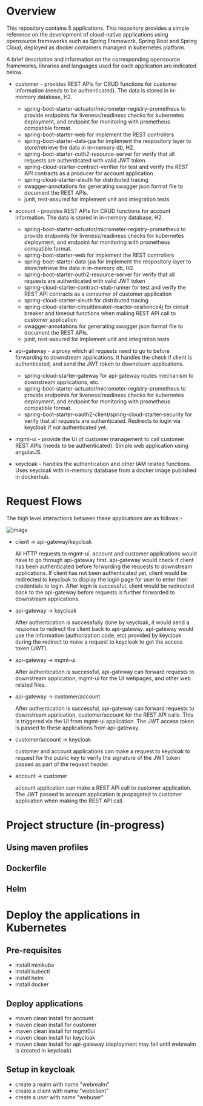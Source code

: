 # Overview
This repository contains 5 applications. This repository provides a simple reference on the development of cloud-native applications using opensource frameworks such as Spring Framework, Spring Boot and Spring Cloud, deployed as docker containers managed in kubernetes platform.

A brief description and information on the corresponding opensource frameworks, libraries and languages used for each application are indicated below.

  * customer - provides REST APIs for CRUD functions for customer information (needs to be authenticated). The data is stored in in-memory database, H2.
      * spring-boot-starter-actuator/micrometer-registry-prometheus to provide endpoints for liveness/readiness checks for kubernetes deployment, and endpoint for monitoring with prometheus compatible format.
      * spring-boot-starter-web for implement the REST controllers
      * spring-boot-starter-data-jpa for implement the respository layer to store/retrieve the data in in-memory db, H2. 
      * spring-boot-starter-outh2-resource-server for verify that all requests are authenticated with valid JWT token.
      * spring-cloud-starter-contract-verifier for test and verify the REST API contracts as a producer for account application
      * spring-cloud-starter-sleuth for distributed tracing
      * swagger-annotations for generating swagger json format file to document the REST APIs.
      * junit, rest-assured for implement unit and integration tests

  * account - provides REST APIs for CRUD functions for account information. The data is stored in in-memory database, H2.
      * spring-boot-starter-actuator/micrometer-registry-prometheus to provide endpoints for liveness/readiness checks for kubernetes deployment, and endpoint for monitoring with prometheus compatible format.
      * spring-boot-starter-web for implement the REST controllers
      * spring-boot-starter-data-jpa for implement the respository layer to store/retrieve the data in in-memory db, H2.
      * spring-boot-starter-outh2-resource-server for verify that all requests are authenticated with valid JWT token
      * spring-cloud-starter-contract-stub-runner for test and verify the REST API contracts as a consumer of customer application
      * spring-cloud-starter-sleuth for distributed tracing
      * spring-cloud-starter-circuitbreaker-reactor-resilience4j for circuit breaker and timeout functions when making REST API call to customer application
      * swagger-annotations for generating swagger json format file to document the REST APIs.
      * junit, rest-assured for implement unit and integration tests

  * api-gateway - a proxy which all requests need to go to before forwarding to downstream applications. It handles the check if client is authenticated, and send the JWT token to downsteam applications.
      * spring-cloud-starter-gateway for api-gateway routes mechanism to downstream applications, etc.
      * spring-boot-starter-actuator/micrometer-registry-prometheus to provide endpoints for liveness/readiness checks for kubernetes deployment, and endpoint for monitoring with prometheus compatible format.
      * spring-boot-starter-oauth2-client/spring-cloud-starter-security for verify that all requests are authenticated. Redirects to login via keycloak if not authenticated yet.

  * mgmt-ui - provide the UI of customer management to call customer REST APIs (needs to be authenticated). Simple web application using angularJS.      

  * keycloak - handles the authentication and other IAM related functions. Uses keycloak with in-memory database from a docker image published in dockerhub.

# Request Flows
The high level interactions between these applications are as follows:-

![image](https://user-images.githubusercontent.com/36339970/125591091-0e66235b-1e31-4b05-ad6c-b3670f14f85c.png)

  * client -> api-gateway/keycloak

    All HTTP requests to mgmt-ui, account and customer applications would have to go through api-gateway first. api-gateway would check if client has been authenticated before forwarding the requests to downstream applications. If client has not been authenticated yet, client would be redirected to keycloak to display the login page for user to enter their credentials to login. After login is successful, client would be redirected back to the api-gateway before requests is further forwarded to downstream applications.
    
  * api-gateway -> keycloak

    After authentication is successfully done by keycloak, it would send a response to redirect the client back to api-gateway. api-gateway would use the information (authorization code, etc) provided by keycloak during the redirect to make a request to keycloak to get the access token (JWT). 

  * api-gateway -> mgmt-ui

    After authentication is successful, api-gateway can forward requests to downstream application, mgmt-ui for the UI webpages, and other web related files.

  * api-gateway -> customer/account

    After authentication is successful, api-gateway can forward requests to downstream application, customer/account for the REST API calls. This is triggered via the UI from mgmt-ui application.
    The JWT access token is passed to these applications from api-gateway.

  * customer/account -> keycloak

    customer and account applications can make a request to keycloak to request for the public key to verify the signature of the JWT token passed as part of the request header.

  * account -> customer

    account application can make a REST API call to customer application. The JWT passed to account application is propagated to customer application when making the REST API call.


# Project structure (in-progress)
## Using maven profiles

## Dockerfile

## Helm


# Deploy the applications in Kubernetes
## Pre-requisites
  * install minikube
  * install kubectl
  * install helm
  * install docker

## Deploy applications
  * maven clean install for account
  * maven clean install for customer
  * maven clean install for mgmt0ui
  * maven clean install for keycloak
  * maven clean install for api-gateway (deployment may fail until webrealm is created in keycloak)

## Setup in keycloak
  * create a realm with name "webrealm"
  * create a client with name "webclient"
  * create a user with name "webuser"
